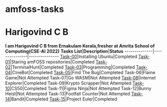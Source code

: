 # amfoss-tasks
# Harigovind C B
**I am Harigovind C B from Ernakulam Kerala,fresher at Amrita School of Computing(CSE-AI 2022)**
**Tasks List**|**Description**|**Status**
--------------|---------------|---------------
[Task-00](https://github.com/Viserion-7/amfoss-tasks/tree/main/task-00)|Installing Ubuntu|Completed
[Task-01](https://github.com/Viserion-7/amfoss-tasks/tree/main/task-01)|Staring amFOSS repositories|Completed
[Task-02](https://github.com/Viserion-7/amfoss-tasks/tree/main/task-02)|TerminalHunt|Completed
[Task-03](https://github.com/Viserion-7/amfoss-tasks/tree/main/task-03)|Programming|Completed
[Task-04](https://github.com/Viserion-7/amfoss-tasks/tree/main/task-04)|CineBot|Completed
[Task-05](https://github.com/Viserion-7/amfoss-tasks/tree/main/task-05)|Find The Bug|Completed
Task-06|Flame Game|Not Attempted
Task-07|Go WASM|Not Attempted
[Task-08](https://github.com/Viserion-7/amfoss-tasks/tree/main/task-08)|Internet Explorer|Completed
Task-09|Krypto Scrapper|Not Attempted
[Task-10](https://github.com/Viserion-7/amfoss-tasks/tree/main/task-10)|CS50|Completed
Task-11|Figma Ninja|Not Attempted
Task-12|Bunny Heist|Not Attempted
Task-13|Footfall Counter|Not Attempted
[Task-14](https://github.com/Viserion-7/amfoss-tasks/tree/main/task-14)|Bandit|Completed
[Task-15](https://github.com/Viserion-7/amfoss-tasks/tree/main/task-15)|Project Euler|Completed

